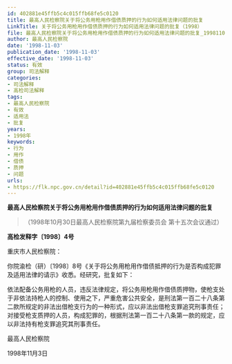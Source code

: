 ```yaml
---
id: 402881e45ffb5c4c015ffb68fe5c0120
title: 最高人民检察院关于将公务用枪用作借债质押的行为如何适用法律问题的批复
LinkTitle: 关于将公务用枪用作借债质押的行为如何适用法律问题的批复（1998）
file: 最高人民检察院关于将公务用枪用作借债质押的行为如何适用法律问题的批复_19981103_402881e45ffb5c4c015ffb68fe5c0120.docx
author: 最高人民检察院
date: '1998-11-03'
publication_date: '1998-11-03'
effective_date: '1998-11-03'
status: 有效
group: 司法解释
categories:
- 司法解释
- 高检司法解释
tags:
- 最高人民检察院
- 有效
- 适用法
- 批复
years:
- 1998年
keywords:
- 行为
- 用作
- 借债
- 质押
- 问题
urls:
- https://flk.npc.gov.cn/detail?id=402881e45ffb5c4c015ffb68fe5c0120
---
```


**最高人民检察院关于将公务用枪用作借债质押的行为如何适用法律问题的批复**

> （1998年10月30日最高人民检察院第九届检察委员会
> 第十五次会议通过）

**高检发释字〔1998〕4号**

重庆市人民检察院：

你院渝检（研）〔1998〕8号《关于将公务用枪用作借债抵押的行为是否构成犯罪及适用法律的请示》收悉。经研究，批复如下：

依法配备公务用枪的人员，违反法律规定，将公务用枪用作借债质押物，使枪支处于非依法持枪人的控制、使用之下，严重危害公共安全，是刑法第一百二十八条第二款所规定的非法出借枪支行为的一种形式，应以非法出借枪支罪追究刑事责任；对接受枪支质押的人员，构成犯罪的，根据刑法第一百二十八条第一款的规定，应以非法持有枪支罪追究其刑事责任。

最高人民检察院

1998年11月3日
